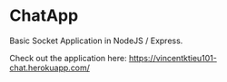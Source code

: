 # ChatApp

Basic Socket Application in NodeJS / Express.

Check out the application here: https://vincentktieu101-chat.herokuapp.com/
